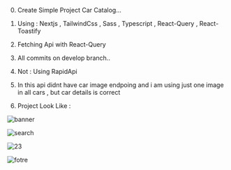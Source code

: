 
0) Create Simple Project Car Catalog...
1) Using : Nextjs , TailwindCss , Sass , Typescript , React-Query , React-Toastify
2) Fetching Api with React-Query
3) All commits on develop branch..
4) Not : Using RapidApi
5) In this api didnt have car image endpoing and i am using just one image in all cars , but car details is correct

2) Project Look Like : 

![banner](https://github.com/thekinv21/cars_catalog_nextjs/assets/92122363/509e3fe2-fe7f-4c60-9c9a-91bdefd47253)

![search](https://github.com/thekinv21/cars_catalog_nextjs/assets/92122363/525b76bd-5d28-45fa-8598-014d395f1291)

![23](https://github.com/thekinv21/cars_catalog_nextjs/assets/92122363/7e1bc02d-99f6-4e70-8a3c-a1361f7c95c4)


![fotre](https://github.com/thekinv21/cars_catalog_nextjs/assets/92122363/425e19fb-42b2-4a87-a178-f1b60d45c22f)

